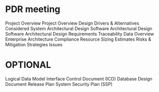 # PDR meeting
Project Overview Project Overview
Design Drivers & Alternatives Considered
System Architectural Design
Software Architectural Design Software Architectural Design
Requirements Traceability
Data Overview
Enterprise Architecture Compliance
Resource Sizing Estimates
Risks & Mitigation Strategies
Issues

# OPTIONAL
Logical Data Model
Interface Control Document (ICD)
Database Design Document
Release Plan
System Security Plan (SSP)